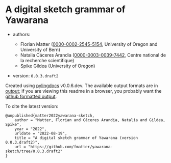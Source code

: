 # A digital sketch grammar of Yawarana

* authors:
  * Florian Matter ([0000-0002-2545-5154](https://orcid.org/0000-0002-2545-5154), University of Oregon and University of Bern)
  * Natalia Cáceres Arandia ([0000-0003-0039-7442](https://orcid.org/0000-0003-0039-7442), Centre national de la recherche scientifique)
  * Spike Gildea (University of Oregon)

* version: `0.0.3.draft2`

Created using [pylingdocs](https://github.com/fmatter/pylingdocs/) v0.0.6.dev.
The available output formats are in [output](./output); if you are viewing this readme
in a browser, you probably want the [github formatted output](./output/github).

To cite the latest version:

```
@unpublished{matter2022yawarana-sketch,
    author = "Matter, Florian and Cáceres Arandia, Natalia and Gildea, Spike",
    year = "2022",
    urldate = "2022-08-19",
    title = "A digital sketch grammar of Yawarana (version 0.0.3.draft2)",
    url = "https://github.com/fmatter/yawarana-sketch/tree/0.0.3.draft2"
}
```
